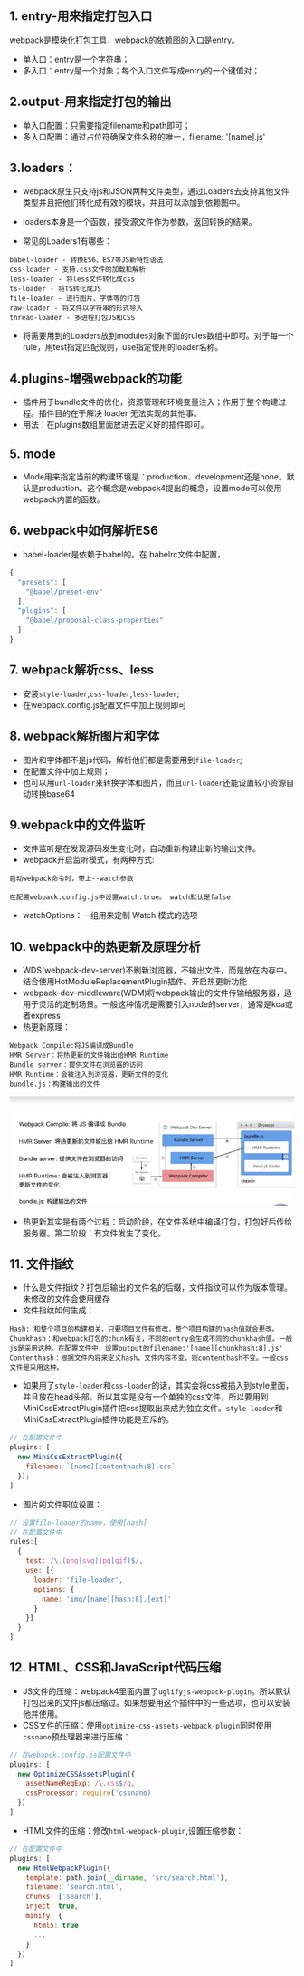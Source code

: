 ## 1. entry-用来指定打包入口
webpack是模块化打包工具，webpack的依赖图的入口是entry。

* 单入口：entry是一个字符串；
* 多入口：entry是一个对象；每个入口文件写成entry的一个键值对；

## 2.output-用来指定打包的输出
* 单入口配置：只需要指定filename和path即可；
* 多入口配置：通过占位符确保文件名称的唯一，filename: '[name].js'

## 3.loaders：
* webpack原生只支持js和JSON两种文件类型，通过Loaders去支持其他文件类型并且把他们转化成有效的模块，并且可以添加到依赖图中。
* loaders本身是一个函数，接受源文件作为参数，返回转换的结果。

* 常见的Loaders1有哪些：
```
babel-loader - 转换ES6、ES7等JS新特性语法
css-loader - 支持.css文件的加载和解析
less-loader - 将less文件转化成css
ts-loader - 将TS转化成JS
file-loader - 进行图片、字体等的打包
raw-loader - 将文件以字符串的形式导入
thread-loader - 多进程打包JS和CSS
```
* 将需要用到的Loaders放到modules对象下面的rules数组中即可。对于每一个rule，用test指定匹配规则，use指定使用的loader名称。

## 4.plugins-增强webpack的功能
* 插件用于bundle文件的优化，资源管理和环境变量注入；作用于整个构建过程。插件目的在于解决 loader 无法实现的其他事。
* 用法：在plugins数组里面放进去定义好的插件即可。

## 5. mode
* Mode用来指定当前的构建环境是：production、development还是none。默认是production。这个概念是webpack4提出的概念，设置mode可以使用webpack内置的函数。

## 6. webpack中如何解析ES6
* babel-loader是依赖于babel的。在.babelrc文件中配置，
```js
{
  "presets": [
    "@babel/preset-env"
  ],
  "plugins": [
    "@babel/proposal-class-properties"
  ]
}
```
## 7. webpack解析css、less
* 安装`style-loader`,`css-loader`,`less-loader`;
* 在webpack.config.js配置文件中加上规则即可

## 8. webpack解析图片和字体
* 图片和字体都不是js代码，解析他们都是需要用到`file-loader`;
* 在配置文件中加上规则；
* 也可以用`url-loader`来转换字体和图片，而且`url-loader`还能设置较小资源自动转换base64

## 9.webpack中的文件监听
* 文件监听是在发现源码发生变化时，自动重新构建出新的输出文件。
* webpack开启监听模式，有两种方式:
```
启动webpack命令时，带上--watch参数

在配置webpack.config.js中设置watch:true。 watch默认是false
```
* watchOptions：一组用来定制 Watch 模式的选项

## 10. webpack中的热更新及原理分析
* WDS(webpack-dev-server)不刷新浏览器，不输出文件，而是放在内存中。结合使用HotModuleReplacementPlugin插件。开启热更新功能
* webpack-dev-middleware(WDM)将webpack输出的文件传输给服务器，适用于灵活的定制场景。一般这种情况是需要引入node的server，通常是koa或者express
* 热更新原理：
```
Webpack Compile:将JS编译成Bundle
HMR Server：将热更新的文件输出给HMR Runtime
Bundle server：提供文件在浏览器的访问
HMR Runtime：会被注入到浏览器，更新文件的变化
bundle.js：构建输出的文件
```
![如图](../img/hot.png)
* 热更新其实是有两个过程：启动阶段，在文件系统中编译打包，打包好后传给服务器。第二阶段：有文件发生了变化。

## 11. 文件指纹
* 什么是文件指纹？打包后输出的文件名的后缀，文件指纹可以作为版本管理。未修改的文件会使用缓存
* 文件指纹如何生成：
```
Hash: 和整个项目的构建相关，只要项目文件有修改，整个项目构建的hash值就会更改。
Chunkhash：和webpack打包的chunk有关，不同的entry会生成不同的chunkhash值。一般js是采用这种。在配置文件中，设置output的filename:'[name][chunkhash:8].js'
Contenthash：根据文件内容来定义hash，文件内容不变，则contenthash不变。一般css文件是采用这种。
```
* 如果用了`style-loader`和`css-loader`的话，其实会将css被插入到style里面，并且放在head头部。所以其实是没有一个单独的css文件，所以要用到MiniCssExtractPlugin插件把css提取出来成为独立文件。`style-loader`和MiniCssExtractPlugin插件功能是互斥的。
```js
// 在配置文件中
plugins: [
  new MiniCssExtractPlugin({
    filename: `[name][contenthash:8].css`
  });
]
```
* 图片的文件职位设置：
```js
// 设置file-loader的name，使用[hash]
// 在配置文件中
rules:[
  {
    test: /\.(png|svg|jpg|gif)$/,
    use: [{
      loader: 'file-loader',
      options: {
        name: 'img/[name][hash:8].[ext]'
      }
    }]
  }
]
```












## 12. HTML、CSS和JavaScript代码压缩
* JS文件的压缩：webpack4里面内置了`uglifyjs-webpack-plugin`。所以默认打包出来的文件js都压缩过。如果想要用这个插件中的一些选项，也可以安装他并使用。
* CSS文件的压缩：使用`optimize-css-assets-webpack-plugin`同时使用`cssnano`预处理器来进行压缩：
```js
// 在webapck.config.js配置文件中
plugins: [
  new OptimizeCSSAssetsPlugin({
    assetNameRegExp: /\.css$/g,
    cssProcessor: require('cssnano)
  })
]
```
* HTML文件的压缩：修改`html-webpack-plugin`,设置压缩参数：
```js
// 在配置文件中
plugins: [
  new HtmlWebpackPlugin({
    template: path.join(__dirname, 'src/search.html'),
    filename: 'search.html',
    chunks: ['search'],
    inject: true,
    minify: {
      html5: true
      ...
    }
  })
]
```
